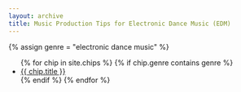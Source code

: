 ```yaml
---
layout: archive
title: Music Production Tips for Electronic Dance Music (EDM)
---
```

{% assign genre = "electronic dance music" %}
<ul>
{% for chip in site.chips %}
  {% if chip.genre contains genre %}
  <li><a href="{{ chip.url }}">{{ chip.title }}</a></li>
  {% endif %}
{% endfor %}
</ul>
